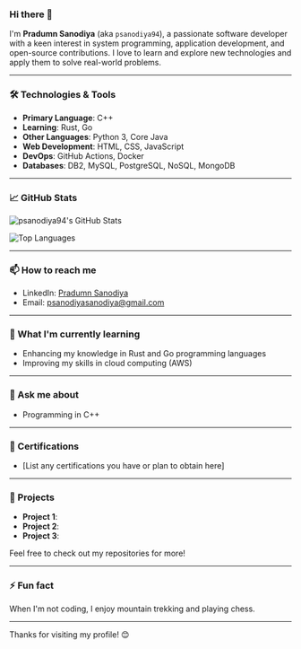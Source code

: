 ### Hi there 👋

I'm **Pradumn Sanodiya** (aka `psanodiya94`), a passionate software developer with a keen interest in system programming, application development, and open-source contributions. I love to learn and explore new technologies and apply them to solve real-world problems.

---

### 🛠️ Technologies & Tools

- **Primary Language**: C++
- **Learning**: Rust, Go
- **Other Languages**: Python 3, Core Java
- **Web Development**: HTML, CSS, JavaScript
- **DevOps**: GitHub Actions, Docker
- **Databases**: DB2, MySQL, PostgreSQL, NoSQL, MongoDB

---

### 📈 GitHub Stats

![psanodiya94's GitHub Stats](https://github-readme-stats.vercel.app/api?username=psanodiya94&show_icons=true&theme=radical)

![Top Languages](https://github-readme-stats.vercel.app/api/top-langs/?username=psanodiya94&layout=compact&theme=radical)

---

### 📫 How to reach me

- LinkedIn: [Pradumn Sanodiya](https://www.linkedin.com/in/psanodiya94)
- Email: psanodiyasanodiya@gmail.com

---

### 🌱 What I'm currently learning

- Enhancing my knowledge in Rust and Go programming languages
- Improving my skills in cloud computing (AWS)

---

### 💬 Ask me about

- Programming in C++

---

### 📜 Certifications

- [List any certifications you have or plan to obtain here]

---

### 🔭 Projects

- **Project 1**: 
- **Project 2**: 
- **Project 3**: 

Feel free to check out my repositories for more!

---

### ⚡ Fun fact

When I'm not coding, I enjoy mountain trekking and playing chess.

---

Thanks for visiting my profile! 😊
